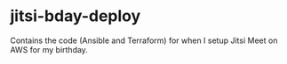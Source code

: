# jitsi-bday-deploy
Contains the code (Ansible and Terraform) for when I setup Jitsi Meet on AWS for my birthday.
